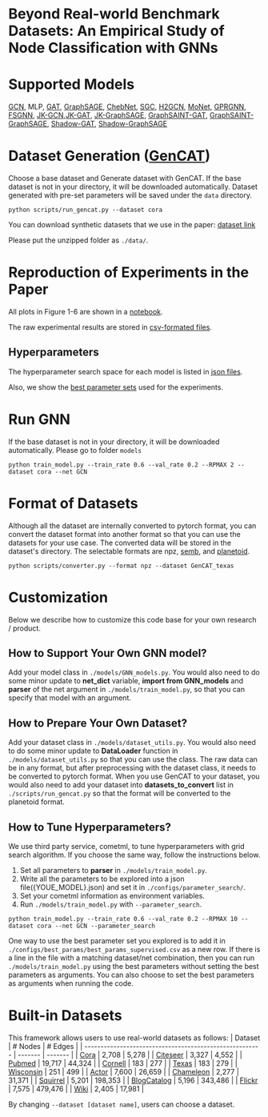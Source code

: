 # Beyond Real-world Benchmark Datasets: An Empirical Study of Node Classification with GNNs

# Supported Models

[GCN](https://github.com/tkipf/pygcn), MLP, [GAT](https://github.com/PetarV-/GAT), [GraphSAGE](http://snap.stanford.edu/graphsage/), [ChebNet](https://arxiv.org/abs/1606.09375), [SGC](https://arxiv.org/abs/1902.07153), [H2GCN](https://arxiv.org/abs/2006.11468), [MoNet](https://arxiv.org/abs/1611.08402), [GPRGNN](https://github.com/jianhao2016/GPRGNN), [FSGNN](https://arxiv.org/abs/2105.07634), [JK-GCN](https://arxiv.org/abs/1806.03536),[JK-GAT](https://arxiv.org/abs/1806.03536), [JK-GraphSAGE](https://arxiv.org/abs/1806.03536), [GraphSAINT-GAT](https://arxiv.org/abs/1907.04931), [GraphSAINT-GraphSAGE](https://arxiv.org/abs/1907.04931), [Shadow-GAT](https://github.com/facebookresearch/shaDow_GNN), [Shadow-GraphSAGE](https://github.com/facebookresearch/shaDow_GNN)

# Dataset Generation ([GenCAT](https://arxiv.org/abs/2109.04639))

Choose a base dataset and Generate dataset with GenCAT. If the base dataset is not in your directory, it will be downloaded automatically.
Dataset generated with pre-set parameters will be saved under the `data` directory.

```
python scripts/run_gencat.py --dataset cora
```

You can download synthetic datasets that we use in the paper: 
[dataset link](https://drive.google.com/file/d/1B7X65BoPij8sEmL491T-LDlzrm5aATRH/view?usp=sharing)

Please put the unzipped folder as `./data/`.

# Reproduction of Experiments in the Paper
All plots in Figure 1-6 are shown in a [notebook](https://github.com/seijimaekawa/empirical-study-of-GNNs/blob/main/notebooks/final_plots.ipynb). 

The raw experimental results are stored in [csv-formated files](https://github.com/seijimaekawa/empirical-study-of-GNNs/tree/main/notebooks/final_results). 

## Hyperparameters
The hyperparameter search space for each model is listed in [json files](https://github.com/seijimaekawa/empirical-study-of-GNNs/tree/main/configs/parameter_search).

Also, we show the [best parameter sets](https://github.com/seijimaekawa/empirical-study-of-GNNs/tree/main/configs/best_params/full_hyperparameter_search) used for the experiments.

# Run GNN

If the base dataset is not in your directory, it will be downloaded automatically.
Please go to folder `models`

```
python train_model.py --train_rate 0.6 --val_rate 0.2 --RPMAX 2 --dataset cora --net GCN
```

# Format of Datasets

Although all the dataset are internally converted to pytorch format, you can convert the dataset format into another format so that you can use the datasets for your use case. The converted data will be stored in the dataset's directory. The selectable formats are npz, [semb](https://github.com/gemslab/strucEmbedding-graphlibrary), and [planetoid](https://github.com/kimiyoung/planetoid).

```
python scripts/converter.py --format npz --dataset GenCAT_texas
```

# Customization

Below we describe how to customize this code base for your own research / product.

## How to Support Your Own GNN model?

Add your model class in `./models/GNN_models.py`. You would also need to do some minor update to **net_dict** variable, **import from GNN_models** and **parser** of the net argument in `./models/train_model.py`, so that you can specify that model with an argument.

## How to Prepare Your Own Dataset?

Add your dataset class in `./models/dataset_utils.py`. You would also need to do some minor update to **DataLoader** function in `./models/dataset_utils.py` so that you can use the class. The raw data can be in any format, but after preprocessing with the dataset class, it needs to be converted to pytorch format. When you use GenCAT to your dataset, you would also need to add your dataset into **datasets_to_convert** list in `./scripts/run_gencat.py` so that the format will be converted to the planetoid format.

## How to Tune Hyperparameters?

We use third party service, cometml, to tune hyperparameters with grid search algorithm. If you choose the same way, follow the instructions below.

1. Set all parameters to **parser** in `./models/train_model.py`.
2. Write all the parameters to be explored into a json file({YOUE_MODEL}.json) and set it in `./configs/parameter_search/`.
3. Set your cometml information as environment variables.
4. Run `./models/train_model.py` with `--parameter_search`.

```
python train_model.py --train_rate 0.6 --val_rate 0.2 --RPMAX 10 --dataset cora --net GCN --parameter_search
```

One way to use the best parameter set you explored is to add it in `./configs/best_params/best_params_supervised.csv` as a new row. If there is a line in the file with a matching dataset/net combination, then you can run `./models/train_model.py` using the best parameters without setting the best parameters as arguments.
You can also choose to set the best parameters as arguments when running the code.

# Built-in Datasets

This framework allows users to use real-world datasets as follows:
  | Dataset                                                 | # Nodes | # Edges |
  | ------------------------------------------------------- | ------- | ------- |
  | [Cora](https://github.com/kimiyoung/planetoid)          | 2,708   | 5,278   |
  | [Citeseer](https://github.com/kimiyoung/planetoid)      | 3,327   | 4,552   |
  | [Pubmed](https://github.com/kimiyoung/planetoid)        | 19,717  | 44,324  |
  | [Cornell](https://openreview.net/forum?id=S1e2agrFvS)   | 183     | 277     |
  | [Texas](https://openreview.net/forum?id=S1e2agrFvS)     | 183     | 279     |
  | [Wisconsin](https://openreview.net/forum?id=S1e2agrFvS) | 251     | 499     |
  | [Actor](https://openreview.net/forum?id=S1e2agrFvS)     | 7,600   | 26,659  |
  | [Chameleon](https://arxiv.org/abs/1909.13021)           | 2,277   | 31,371  |
  | [Squirrel](https://arxiv.org/abs/1909.13021)            | 5,201   | 198,353 |
  | [BlogCatalog](http://snap.stanford.edu/node2vec/)       | 5,196   | 343,486 |
  | [Flickr](https://arxiv.org/abs/2009.00826)              | 7,575   | 479,476 |
  | [Wiki](https://github.com/GRAND-Lab/MGAE)               | 2,405   | 17,981  |

By changing `--dataset [dataset name]`, users can choose a dataset. 
